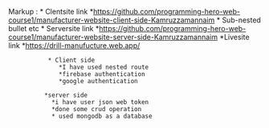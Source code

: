  Markup : * Clentsite link
              *https://github.com/programming-hero-web-course1/manufacturer-website-client-side-Kamruzzamannaim
                  * Sub-nested bullet etc
          * Serversite link
                *https://github.com/programming-hero-web-course1/manufacturer-website-server-side-Kamruzzamannaim
           *Livesite link
               *https://drill-manufucture.web.app/
               
               
               * Client side
                  *I have used nested route
                  *firebase authentication
                  *google authentication
                  
              *server side
                *i have user json web token
                *done some crud operation
                * used mongodb as a database
